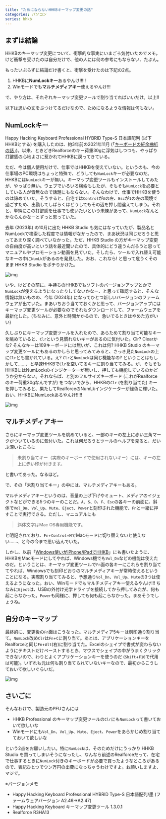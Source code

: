 ```yaml
---
title: "ためにならないHHKBキーマップ変更の話"
categories: パソコン
series: hhkb
---
```


## まずは結論

HHKBのキーマップ変更について、衝撃的な事実にいまごろ気付いたのでメモ。けど衝撃を受けたのは自分だけで、他の人には何の参考にもならない、たぶん。

もったいぶらずに結論だけ書くと、衝撃を受けたのは下記の2点。

1. HHKBに**NumLockキー**あるやんけ!!!!!
2. Winモードでも**マルチメディアキー**使えるやんけ!!!

で、やり方は、それぞれキーマップ変更ツールで割り当てればいいだけ。以上!!

以下は思いの丈をぶつけてるだけなので、ためになるような情報は何もない。

## NumLockキー

Happy Hacking Keyboard Professional HYBRID Type-S 日本語配列 (以下HHKBとする) を購入したのは、約3年前の2021年11月 (「[キーボードの紆余曲折の話](20211103.html)」)。以来、ときどきRealforceのキー荷重30gに浮気はしつつも、やっぱり打鍵感の心地よさに惹かれてHHKBに戻ってきている。

ただ、今は個人使用だけで、仕事ではHHKBを使えていない。というのも、今の仕事場のPC環境はちょっと特殊で、どうしても`NumLock`キーが必要なのだ。HHKBには`NumLock`キーが無い。キーマップ変更ツールもインストールしてみたが、やっぱり無い。ウェブでいろいろ検索もしたが、そもそも`NumLock`を必要としている人が皆無なので話題にもならない。そんなわけで、仕事でHHKBを使うのは諦めていた。そうすると、自宅では`Control`が`A`の左、`Esc`が`1`の左の環境で過ごすため、出勤してしばらくはどうしてもその辺を押し間違えてしまう。それと、単純にこの打鍵感を仕事でも使いたいという未練があって、`NumLock`なんとかならんかなーとずっと思っていた。

去年 (2023年) の10月に出た HHKB Studio も気にはなっていたが、製品名とNumLockで検索した程度では情報がなかったので、まあ状況は同じだろうと思ってあまり深く調べていなかった。ただ、HHKB Studio の方がキーマップ変更の自由度が高いという話を最近聞いたので、具体的にどう違うんだろうと思ってマニュアルやプロモーション動画を見ていた。そしたら、ツールで入れ替え可能なキーの中に`NumLk`があるのを発見した。おお、これなら! と思って危うくそのまま HHKB Studio をポチりかけた。

![img](img/20240915-001.png)

いや、けどその前に、手持ちのHHKBでもソフトのバージョンアップとかで`NumLock`が使えるようになったりしてないかなー、と思って確認すると、そんな情報は無いものの、今年 (2024年) になってひとつ新しいバージョンのファームウェアが出ていた。まあいちおう当てておくかと思って、バージョンアップにはキーマップ変更ツールが必要なのでそれもダウンロードして、ファームウェアを最新化した。(ちなみに、意外と時間かかるので、急いでるときはやめた方がいい)

久しぶりにキーマップ変更ツールを入れたので、あらためて割り当て可能なキーを眺めていると、`Clr`という見慣れないキーがあるのに気付いた。Clr? Clearかな? そんなキーは109キーボードには無いが、これは何? HHKB Studio のキーマップ変更ツールにもあるのかしらと思ってみてみると、さっき見た`NumLock`の上に`Clr`とも書かれている。え? `Clr`と`NumLock`は同じ機能なの? ということはもしかして……、と早速HHKBで`Clr`を空いてるキーに割り当ててみる。が、そもそもHHKBにはNumLockのインジケーターが無いし、押しても機能しているのかどうか分からない。それならば、と別のフルサイズキーボード (これがRealforceのキー荷重30gなんですが) をつないでから、HHKBの`Clr` (を割り当てた) キーを押してみると、果たしてRealforceのNumLkインジケーターが緑色に輝いた。おい、HHKBにNumLockあるやんけ!!!!!

![img](img/20240915-002.png)

## マルチメディアキー

さらにキーマップ変更ツールを眺めていると、一部のキーの左上に赤い三角マークがついているのに気付いた。これは何だろうとツールのヘルプを見ると、だいぶ深いところに

> 未割り当てキー（実際のキーボードで使用されないキー）には、キーの左上に赤い印が付きます。

と書いてあった。なるほど。

で、その「未割り当てキー」の中には、マルチメディアキーもある。

マルチメディアキーというのは、音量の上げ下げやミュート、メディアのイジェクトなどができる5つのキーのことだ。`A`、`S`、`D`、`F`、`Esc`の各キーの前面に、斜体で`Vol_Dn`、`Vol_Up`、`Mute`、`Eject`、`Power`と刻印された機能で、`Fn`と一緒に押すことで実行できる。ただし、マニュアルにも

> 斜体文字はMac OS専用機能です。

と明記されており、`Fn`+`Control`+`M`でMacモードに切り替えないと使えない……、と今の今まで思い込んでいた。

しかし、以前「[Windows使いがiPhone/iPadでHHKB](20240120.html)」にも書いたように、HHKBをMacモードにしてやれば、Windows機でも`Vol_Dn`などの機能は使えたのだ。ということは、キーマップ変更ツールで`Fn`面の各キーにこれらを割り当ててやれば、Windowsでも刻印どおりのマルチメディアキーが常時使えるということになる。実際割り当ててみると、予想通り`Vol_Dn`、`Vol_Up`、`Mute`の3つは使えるようになった。おい、Winモードでもマルチメディアキー使えるやんけ!!! ちなみに`Eject`は、USBの外付け光学ドライブを接続してから押してみたが、何も起こらなかった。`Power`も同様に、押しても何も起こらなかった。まあそうでしょうね。

## 自分のキーマップ

最終的に、変更後の`Fn`面はこうなった。マルチメディア5キーは刻印通り割り当て。`NumLock`改め`Clr`は`Fn`+`C`に割り当て。あとは、アプリケーションキーをRealforceと同じ`Fn`+`Alt`(右)に割り当てた。Excelのシェイプで書式が変わらないようにテキストだけペーストするとき、マウスでシェイプの中がうまくクリックできないので、わりとよくアプリケーションキーを使うのだ (`Shift`+`F10`で代用は可能)。いずれも元は何も割り当てられていないキーなので、最初からこうしておいて欲しいぐらいだ。

![img](img/20240915-003.png)

## さいごに

そんなわけで、製造元のPFUさんには

- HHKB Professional のキーマップ変更ツールの`Clr`にも`NumLock`って書いておいて欲しいな
- Winモードにも`Vol_Dn`、`Vol_Up`、`Mute`、`Eject`、`Power`をあらかじめ割り当てておいて欲しいな

という2点をお願いしたい。特に`NumLock`は、そのためだけにうっかり HHKB Studio を買ってしまいそうになったし、なんなら前述のRealforceだって、在宅で仕事するときに`NumLock`付きのキーボードが必要で買ったようなところがあるので、表記ひとつでウン万円の出費になっちゃうわけですよ。お願いしますよ、マジで。

※バージョンメモ

- Happy Hacking Keyboard Professional HYBRID Type-S 日本語配列/墨 (ファームウェアバージョン A2.46→A2.47)
- Happy Hacking Keyboard キーマップ変更ツール 1.3.0.1
- Realforce R3HA13
